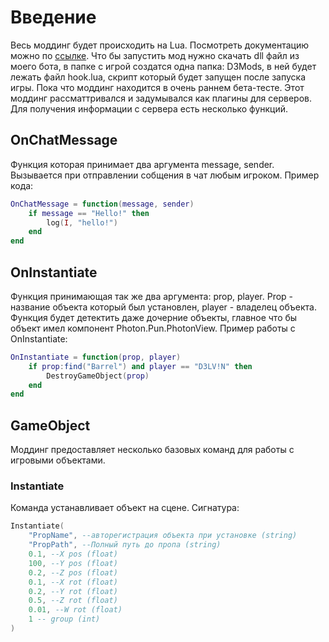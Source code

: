 # Введение

Весь моддинг будет происходить на Lua. Посмотреть документацию можно по <a href="https://www.lua.org/docs.html">ссылке</a>. Что бы запустить мод нужно скачать dll файл из моего бота, в папке с игрой создатся одна папка: D3Mods, в ней будет лежать файл hook.lua, скрипт который будет запущен после запуска игры. Пока что моддинг находится в очень раннем бета-тесте. Этот моддинг рассматтривался и задумывался как плагины для серверов. Для получения информации с сервера есть несколько функций.
## OnChatMessage
Функция которая принимает два аргумента message, sender. Вызывается при отправлении собщения в чат любым игроком. Пример кода:
```lua
OnChatMessage = function(message, sender)
    if message == "Hello!" then
        log(I, "hello!")
    end
end
```
## OnInstantiate
Функция принимающая так же два аргумента: prop, player. Prop - название объекта который был установлен, player - владелец объекта. Функция будет детектить даже дочерние объекты, главное что бы объект имел компонент Photon.Pun.PhotonView.
Пример работы с OnInstantiate:
```lua
OnInstantiate = function(prop, player)
    if prop:find("Barrel") and player == "D3LV!N" then
        DestroyGameObject(prop)
    end
end
```
## GameObject
Моддинг предоставляет несколько базовых команд для работы с игровыми объектами.
### Instantiate
Команда устанавливает объект на сцене. Сигнатура:
```lua
Instantiate(
    "PropName", --авторегистрация объекта при установке (string)
    "PropPath", --Полный путь до пропа (string)
    0.1, --X pos (float)
    100, --Y pos (float)
    0.2, --Z pos (float)
    0.1, --X rot (float)
    0.2, --Y rot (float)
    0.5, --Z rot (float)
    0.01, --W rot (float)
    1 -- group (int)
)
```
###